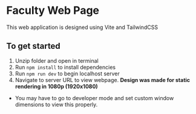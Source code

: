 # Faculty Web Page
This web application is designed using Vite and TailwindCSS
## To get started
1. Unzip folder and open in terminal
2. Run `npm install` to install dependencies
3. Run `npm run dev` to begin localhost server
4. Navigate to server URL to view webpage.
**Design was made for static rendering in 1080p (1920x1080)**
- You may have to go to developer mode and set custom window dimensions to view this properly.